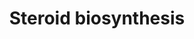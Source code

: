---
annotations:
- id: PW:0000040
  parent: classic metabolic pathway
  type: Pathway Ontology
  value: steroid hormone biosynthetic pathway
authors:
- A.Kwa
- MaintBot
- M.Ramirez
- Egonw
- Ddigles
- DeSl
- Eweitz
citedin:
- link: PMC3650681
  title: Microarray analyses reveal novel targets of exercise-induced stress resistance
    in the dorsal raphe nucleus (2013)
- link: PMC5166712
  title: Comparison of toxicogenomic responses to phthalate ester exposure in an organotypic
    testis co-culture model and responses observed in vivo (2015)
description: ''
last-edited: 2021-05-16
organisms:
- Rattus norvegicus
redirect_from:
- /index.php/Pathway:WP66
- /instance/WP66
- /instance/WP66_r117016
revision: r117016
schema-jsonld:
- '@context': https://schema.org/
  '@id': https://wikipathways.github.io/pathways/WP66.html
  '@type': Dataset
  creator:
    '@type': Organization
    name: WikiPathways
  description: ''
  keywords:
  - 17-alpha-OH-Pregnenolone
  - 17-alpha-OH-Progesterone
  - Androstenediol
  - Androstenedione
  - Cholesterol
  - Cyp17a1
  - DHA
  - Dihydrotestosterone
  - Estradiol
  - Estrone
  - F13b
  - Hsd17b1
  - Hsd17b2
  - Hsd17b3
  - Hsd17b4
  - Hsd17b7
  - Hsd3b
  - Hsd3b1
  - Hsd3b5
  - Hsd3b6
  - Hydroxyprogesterone aldolase
  - Pregnenolone
  - Progesterone
  - Testosterone
  license: CC0
  name: Steroid biosynthesis
seo: CreativeWork
title: Steroid biosynthesis
wpid: WP66
---